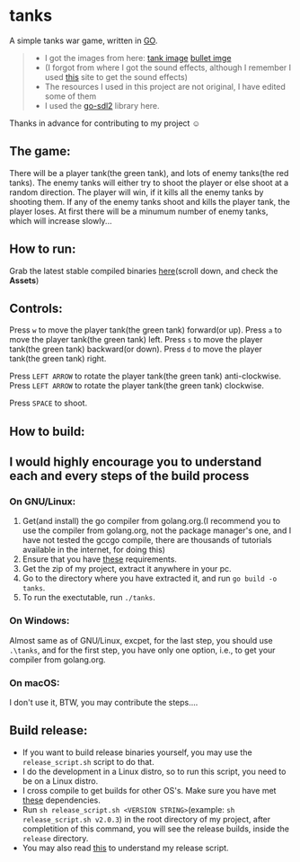 # tanks
A simple tanks war game, written in [GO](https://golang.org/).

> - I got the images from here:
[tank image](https://opengameart.org/content/pixel-tank)
[bullet imge](https://opengameart.org/content/bullet-symbol)
> - (I forgot from where I got the sound effects, although I remember I used [this](https://opengameart.org) site to get the sound effects)
> - The resources I used in this project are not original, I have edited some of them
> - I used the [go-sdl2](https://godoc.org/github.com/veandco/go-sdl2) library here.

Thanks in advance for contributing to my project :relaxed:

## The game:
There will be a player tank(the green tank), and lots of enemy tanks(the red tanks).
The enemy tanks will either try to shoot the player or else shoot at a random direction.
The player will win, if it kills all the enemy tanks by shooting them.
If any of the enemy tanks shoot and kills the player tank, the player loses.
At first there will be a minumum number of enemy tanks, which will increase slowly...

## How to run:
Grab the latest stable compiled binaries [here](https://github.com/dev-abir/tanks/releases/latest)(scroll down, and check the **Assets**)

## Controls:
Press `w` to move the player tank(the green tank) forward(or up).
Press `a` to move the player tank(the green tank) left.
Press `s` to move the player tank(the green tank) backward(or down).
Press `d` to move the player tank(the green tank) right.

Press `LEFT ARROW` to rotate the player tank(the green tank) anti-clockwise.
Press `LEFT ARROW` to rotate the player tank(the green tank) clockwise.

Press `SPACE` to shoot.

## How to build:
**I would highly encourage you to understand each and every steps of the build process**
---

### On GNU/Linux:
1. Get(and install) the go compiler from golang.org.(I recommend you to use the compiler from golang.org, not the package manager's one, and I have not tested the gccgo compile, there are thousands of tutorials available in the internet, for doing this)
2. Ensure that you have [these](https://github.com/veandco/go-sdl2#requirements) requirements.
3. Get the zip of my project, extract it anywhere in your pc.
4. Go to the directory where you have extracted it, and run `go build -o tanks`.
5. To run the exectutable, run `./tanks`.

### On Windows:
Almost same as of GNU/Linux, excpet, for the last step, you should use `.\tanks`, and for the first step, you have only one option, i.e., to get your compiler from golang.org.

### On macOS:
I don't use it, BTW, you may contribute the steps....

## Build release:
- If you want to build release binaries yourself, you may use the `release_script.sh` script to do that.
- I do the development in a Linux distro, so to run this script, you need to be on a Linux distro.
- I cross compile to get builds for other OS's. Make sure you have met [these](https://github.com/veandco/go-sdl2#cross-compiling) dependencies.
- Run `sh release_script.sh <VERSION STRING>`(example: `sh release_script.sh v2.0.3`) in the root directory of my project, after completition of this command, you will see the release builds, inside the `release` directory.
- You may also read [this](https://github.com/veandco/go-sdl2#static-compilation) to understand my release script.
